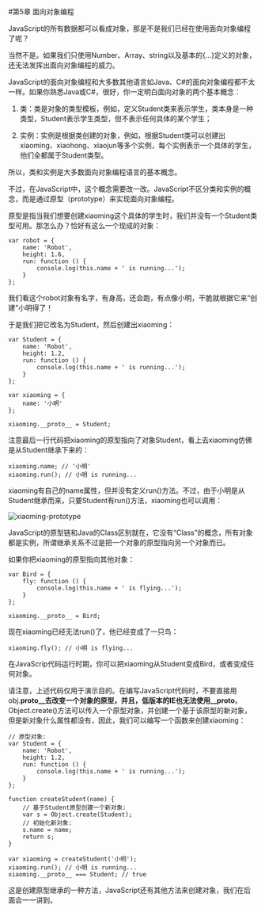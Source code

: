 #第5章 面向对象编程

JavaScript的所有数据都可以看成对象，那是不是我们已经在使用面向对象编程了呢？

当然不是。如果我们只使用Number、Array、string以及基本的{...}定义的对象，还无法发挥出面向对象编程的威力。

JavaScript的面向对象编程和大多数其他语言如Java、C#的面向对象编程都不太一样。如果你熟悉Java或C#，很好，你一定明白面向对象的两个基本概念：

1. 类：类是对象的类型模板，例如，定义Student类来表示学生，类本身是一种类型，Student表示学生类型，但不表示任何具体的某个学生；

2. 实例：实例是根据类创建的对象，例如，根据Student类可以创建出xiaoming、xiaohong、xiaojun等多个实例，每个实例表示一个具体的学生，他们全都属于Student类型。

所以，类和实例是大多数面向对象编程语言的基本概念。

不过，在JavaScript中，这个概念需要改一改。JavaScript不区分类和实例的概念，而是通过原型（prototype）来实现面向对象编程。

原型是指当我们想要创建xiaoming这个具体的学生时，我们并没有一个Student类型可用。那怎么办？恰好有这么一个现成的对象：

	var robot = {
	    name: 'Robot',
	    height: 1.6,
	    run: function () {
	        console.log(this.name + ' is running...');
	    }
	};
我们看这个robot对象有名字，有身高，还会跑，有点像小明，干脆就根据它来“创建”小明得了！

于是我们把它改名为Student，然后创建出xiaoming：

	var Student = {
	    name: 'Robot',
	    height: 1.2,
	    run: function () {
	        console.log(this.name + ' is running...');
	    }
	};
	
	var xiaoming = {
	    name: '小明'
	};
	
	xiaoming.__proto__ = Student;
注意最后一行代码把xiaoming的原型指向了对象Student，看上去xiaoming仿佛是从Student继承下来的：

	xiaoming.name; // '小明'
	xiaoming.run(); // 小明 is running...
xiaoming有自己的name属性，但并没有定义run()方法。不过，由于小明是从Student继承而来，只要Student有run()方法，xiaoming也可以调用：

![xiaoming-prototype](http://www.liaoxuefeng.com/files/attachments/001435287613668a73ab76ccc85411282c1b1370be41636000/l)

JavaScript的原型链和Java的Class区别就在，它没有“Class”的概念，所有对象都是实例，所谓继承关系不过是把一个对象的原型指向另一个对象而已。

如果你把xiaoming的原型指向其他对象：

	var Bird = {
	    fly: function () {
	        console.log(this.name + ' is flying...');
	    }
	};
	
	xiaoming.__proto__ = Bird;
现在xiaoming已经无法run()了，他已经变成了一只鸟：

	xiaoming.fly(); // 小明 is flying...
在JavaScrip代码运行时期，你可以把xiaoming从Student变成Bird，或者变成任何对象。

请注意，上述代码仅用于演示目的。在编写JavaScript代码时，不要直接用obj.__proto__去改变一个对象的原型，并且，低版本的IE也无法使用__proto__。Object.create()方法可以传入一个原型对象，并创建一个基于该原型的新对象，但是新对象什么属性都没有，因此，我们可以编写一个函数来创建xiaoming：

	// 原型对象:
	var Student = {
	    name: 'Robot',
	    height: 1.2,
	    run: function () {
	        console.log(this.name + ' is running...');
	    }
	};
	
	function createStudent(name) {
	    // 基于Student原型创建一个新对象:
	    var s = Object.create(Student);
	    // 初始化新对象:
	    s.name = name;
	    return s;
	}
	
	var xiaoming = createStudent('小明');
	xiaoming.run(); // 小明 is running...
	xiaoming.__proto__ === Student; // true
这是创建原型继承的一种方法，JavaScript还有其他方法来创建对象，我们在后面会一一讲到。